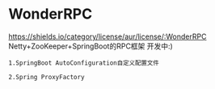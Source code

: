 # WonderRPC
https://shields.io/category/license/aur/license/:WonderRPC
Netty+ZooKeeper+SpringBoot的RPC框架 开发中:)

``1.SpringBoot AutoConfiguration自定义配置文件``

``2.Spring ProxyFactory``
